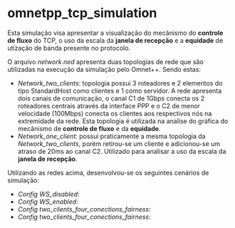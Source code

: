 # omnetpp_tcp_simulation


Esta simulação visa apresentar a visualização do mecânismo do **controle de fluxo** do TCP, o uso da escala da **janela de recepção** e a **equidade** de utização de banda presente no protocolo.


O arquivo *network.ned* apresenta duas topologias de rede que são utilizadas na execução da simulação pelo Omnet++. Sendo estas:

* *Network_two_clients*: topologia possui 3 roteadores e 2 elementos do tipo StandardHost como clientes e 1 como servidor. A rede apresenta dois canais de comunicação, o canal C1 de 1Gbps conecta os 2 roteadores centrais através da interface PPP e o C2 de menor velocidade (100Mbps) conecta os clientes aos respectivos nós na extremidade da rede. Esta topologia é utilizada na analise do gráfica do mecânismo de **controle de fluxo** e da **equidade**.
* *Network_one_client*: possui praticamente a mesma topologia da *Network_two_clients*, porém retirou-se um cliente e adicionou-se um atraso de 20ms ao canal C2. Utilizado para analisar a uso da escala da **janela de recepção**.

Utilizando as redes acima, desenvolvou-se os seguintes cenários de simulação:

* *Config WS_disabled*:
* *Config WS_enabled*:
* *Config two_clients_four_conections_fairness*:
* *Config two_clients_four_conections_fairness*:


